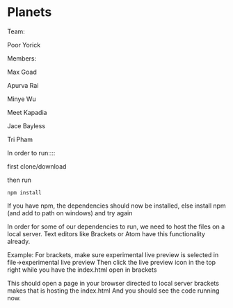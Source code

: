# Planets

Team: 

Poor Yorick

Members:

Max Goad

Apurva Rai

Minye Wu

Meet Kapadia

Jace Bayless

Tri Pham


In order to run::::

first clone/download

then run
```
npm install
```

If you have npm, the dependencies should now be installed, else install npm (and add to path on windows) and try again

In order for some of our dependencies to run, we need to host the files on a local server. 
Text editors like Brackets or Atom have this functionality already.

Example:
For brackets, make sure experimental live preview is selected in file->experimental live preview
Then click the live preview icon in the top right while you have the index.html open in brackets

This should open a page in your browser directed to local server brackets makes that is hosting the index.html
And you should see the code running now.
